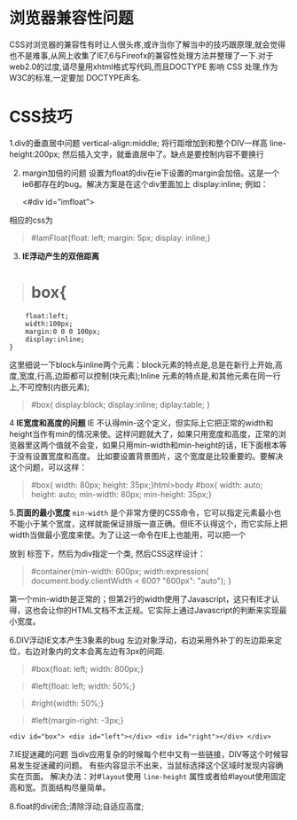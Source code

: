 
# 浏览器兼容性问题

CSS对浏览器的兼容性有时让人很头疼,或许当你了解当中的技巧跟原理,就会觉得也不是难事,从网上收集了IE7,6与Fireofx的兼容性处理方法并整理了一下.对于web2.0的过度,请尽量用xhtml格式写代码,而且DOCTYPE 影响 CSS 处理,作为W3C的标准,一定要加 DOCTYPE声名. 

# CSS技巧

1.div的垂直居中问题 vertical-align:middle; 将行距增加到和整个DIV一样高 line-height:200px; 然后插入文字，就垂直居中了。缺点是要控制内容不要换行 

2. margin加倍的问题 设置为float的div在ie下设置的margin会加倍。这是一个ie6都存在的bug。解决方案是在这个div里面加上 display:inline; 例如：

 	<#div id=”imfloat”>

相应的css为

>    #IamFloat{float: left; margin: 5px; display: inline;} 

3. **IE浮动产生的双倍距离**

>	# box{
		float:left;
		width:100px;
		margin:0 0 0 100px;
		display:inline; 
	}

这里细说一下block与inline两个元素：block元素的特点是,总是在新行上开始,高度,宽度,行高,边距都可以控制(块元素);Inline 元素的特点是,和其他元素在同一行上,不可控制(内嵌元素); 

>	#box{ 
	 display:block;
	 display:inline; 
	 diplay:table;
   } 

4 **IE宽度和高度的问题** IE 不认得min-这个定义，但实际上它把正常的width和height当作有min的情况来使。这样问题就大了，如果只用宽度和高度，正常的浏览器里这两个值就不会变，如果只用min-width和min-height的话，IE下面根本等于没有设置宽度和高度。 比如要设置背景图片，这个宽度是比较重要的。要解决这个问题，可以这样： 

>	#box{ width: 80px; height: 35px;}html>body #box{ width: auto; height: auto; min-width: 80px; min-height: 35px;} 

5.**页面的最小宽度** `min-width` 是个非常方便的CSS命令，它可以指定元素最小也不能小于某个宽度，这样就能保证排版一直正确。但IE不认得这个，而它实际上把width当做最小宽度来使。为了让这一命令在IE上也能用，可以把一个<div> 放到 <body> 标签下，然后为div指定一个类, 然后CSS这样设计：
 
>	#container{min-width: 600px; width:expression(
		document.body.clientWidth < 600? "600px": "auto");
	}

 第一个min-width是正常的；但第2行的width使用了Javascript，这只有IE才认得，这也会让你的HTML文档不太正规。它实际上通过Javascript的判断来实现最小宽度。 

6.DIV浮动IE文本产生3象素的bug 左边对象浮动，右边采用外补丁的左边距来定位，右边对象内的文本会离左边有3px的间距. 

>	#box{float: left; width: 800px;} 

>	#left{float: left; width: 50%;} 

>	#right{width: 50%;}

>	#left{margin-right: -3px;} 

	<div id="box"> <div id="left"></div> <div id="right"></div> </div> 


7.IE捉迷藏的问题 当div应用复杂的时候每个栏中又有一些链接，DIV等这个时候容易发生捉迷藏的问题。 有些内容显示不出来，当鼠标选择这个区域时发现内容确实在页面。 解决办法：对#`layout`使用 `line-height` 属性或者给#layout使用固定高和宽。页面结构尽量简单。 

8.float的div闭合;清除浮动;自适应高度; 